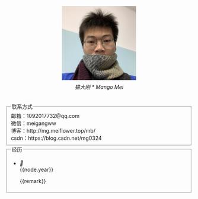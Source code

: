 <!-- 引入 layui.css -->
<link href="//unpkg.com/layui@2.7.6/dist/css/layui.css" rel="stylesheet">

<div class="layui-row">
    <div class="layui-col-md3">
        <div class="layui-fluid" style="text-align:center;">
            <img src="./static/head.jpg" style="width:200px;"/><br/>
            <h6 style="margin-top:5px;">猫大刚 * Mango Mei</h6>
        </div>
    </div>
    <div class="layui-col-md9">
        <fieldset class="layui-elem-field">
            <legend>联系方式</legend>
            <div class="layui-field-box">
                <i class="layui-icon layui-icon-email" style="color:green;"></i> 邮箱：1092017732@qq.com <br/>
                <i class="layui-icon layui-icon-login-wechat" style="color:green;"></i> 微信：meigangww<br/>
                <i class="layui-icon layui-icon-read" style="color:green;"></i> 博客：http://mg.meiflower.top/mb/ <br/>
                <i class="layui-icon layui-icon-star" style="color:green;"></i> csdn：https://blog.csdn.net/mg0324 
            </div>
        </fieldset>
        <div id="container">
            <fieldset class="layui-elem-field">
                <legend>经历</legend>
                <div class="layui-field-box">
                    <ul class="layui-timeline">
                        <li class="layui-timeline-item" v-for="(node,index) in nodes" :key="index">
                            <i class="layui-icon layui-timeline-axis">&#xe63f;</i>
                            <div class="layui-timeline-content layui-text">
                            <div class="layui-timeline-title">{{node.year}}</div>
                            <p v-for="remark in node.remarks">
                                {{remark}}
                            </p>
                            </div>
                        </li>
                    </ul>
                </div>
            </fieldset>
        </div>
    </div>
</div>




<script>
    (function(){
         new Vue({
            el:'#container',
            data() {
                return {
                    nodes: [
                        {
                            year: '2022年6月',
                            remarks: [
                                "因为平安部门业务调整，离开平安。",
                                "一边学习一边休息，2个多月后，在大环境不友好的情况下，入职华瀚科技旗下的数研锦瀚从事智慧城市部门的省废弃处置监管平台。",
                                "接触并使用spring cloud alibaba的微服务体系，在开源项目ruoyi-cloud的基础上构建平台业务。"
                            ]
                        },
                        {
                            year: '2021年4月',
                            remarks: [
                                "4月17号离开浪潮，结束了5年多的电子政务行业经历，进入平安做hr平台相关业务。",
                                "开始实践spring cloud微服务和docker容器自动化部署，以及k8s容器编排相关技术。"
                            ]
                        },
                        {
                            year: '2017年',
                            remarks: [
                                "2017年，来到深圳，加入浪潮。从事电子政务行业，为人民群众提供更好的办事体验，可跳转深圳网上办事大厅。参与政务大厅，网上预约，公安系统等平台的建设；快速积累行业经验，沉淀开发技术。",
                                "从jquery到react到vue，从传统系统到 前后台分离体系，从单系统到分布式，从普通组员到小组长，从后端到关注全栈，各方面都得以提升。"
                            ]
                        },
                        {
                            year: '2015年-2016年',
                            remarks: [
                                "在广州工作，接触电子政务，交易服务，房地产系统和医院门户网站的领域，慢慢的积累工作经验。"
                            ]
                        },
                        {
                            year: '2015年7月',
                            remarks: [
                                "毕业于普通本科（二本）院校，湖北文理学院。在校期间， 完成了朋友社区、 襄阳内容管理系统和 毕业设计权限控制 等3个系统。"
                            ]
                        },
                        {
                            year: '2015年1月',
                            remarks: [
                                "到佛山实习，接触到社区矫正和智慧公路领域。"
                            ]
                        }
                    ]
                };
            }
        });
    })();
</script>